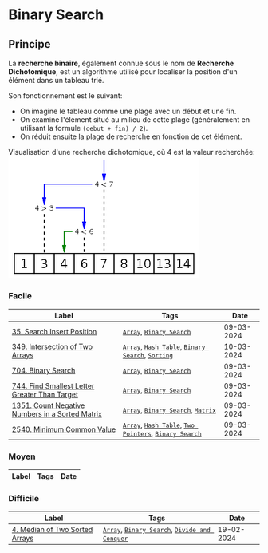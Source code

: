 # Binary Search

## Principe

La **recherche binaire**, également connue sous le nom de **Recherche Dichotomique**, est un algorithme utilisé pour localiser la position d'un élément dans un tableau trié.

Son fonctionnement est le suivant:

- On imagine le tableau comme une plage avec un début et une fin.
- On examine l'élément situé au milieu de cette plage (généralement en utilisant la formule `(debut + fin) / 2`).
- On réduit ensuite la plage de recherche en fonction de cet élément.

Visualisation d'une recherche dichotomique, où 4 est la valeur recherchée:  
<img src="../imgs/skills/binary_search-1.png"/>

### Facile

| Label                                                                                                                | Tags                                                                                                                               | Date       |
| -------------------------------------------------------------------------------------------------------------------- | ---------------------------------------------------------------------------------------------------------------------------------- | ---------- |
| [35. Search Insert Position](../0035.%20Search%20Insert%20Position/)                                                 | [`Array`](./array.md), [`Binary Search`](./binary_search.md)                                                                       | 09-03-2024 |
| [349. Intersection of Two Arrays](../0349.%20Intersection%20of%20Two%20Arrays/)                                      | [`Array`](./array.md), [`Hash Table`](./hash_table.md), [`Binary Search`](./binary_search.md), [`Sorting`](./sorting.md)           | 10-03-2024 |
| [704. Binary Search](../0704.%20Binary%20Search/)                                                                    | [`Array`](./array.md), [`Binary Search`](./binary_search.md)                                                                       | 09-03-2024 |
| [744. Find Smallest Letter Greater Than Target](../0744.%20Find%20Smallest%20Letter%20Greater%20Than%20Target/)      | [`Array`](./array.md), [`Binary Search`](./binary_search.md)                                                                       | 09-03-2024 |
| [1351. Count Negative Numbers in a Sorted Matrix](../1351.%20Count%20Negative%20Numbers%20in%20a%20Sorted%20Matrix/) | [`Array`](./array.md), [`Binary Search`](./binary_search.md), [`Matrix`](./matrix.md)                                              | 09-03-2024 |
| [2540. Minimum Common Value](../2540.%20Minimum%20Common%20Value/)                                                   | [`Array`](./array.md), [`Hash Table`](./hash_table.md), [`Two Pointers`](./two_pointers.md), [`Binary Search`](./binary_search.md) | 09-03-2024 |

### Moyen

| Label | Tags | Date |
| ----- | ---- | ---- |

### Difficile

| Label                                                                             | Tags                                                                                                          | Date       |
| --------------------------------------------------------------------------------- | ------------------------------------------------------------------------------------------------------------- | ---------- |
| [4. Median of Two Sorted Arrays](../0004.%20Median%20of%20Two%20Sorted%20Arrays/) | [`Array`](./array.md), [`Binary Search`](./binary_search.md), [`Divide and Conquer`](./divide_and_conquer.md) | 19-02-2024 |
